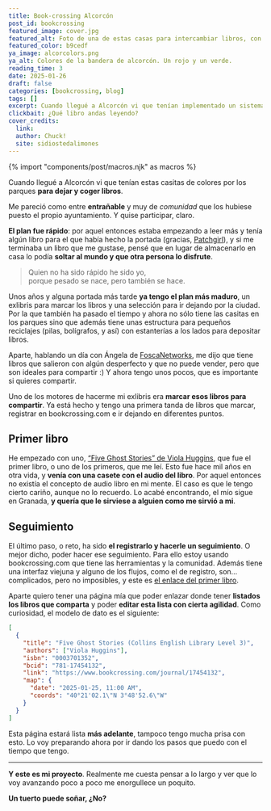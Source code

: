 ```yaml
---
title: Book-crossing Alcorcón
post_id: bookcrossing
featured_image: cover.jpg
featured_alt: Foto de una de estas casas para intercambiar libros, con su tejado y su color rojizo. De fondo se ve una zona de ejercicios del parque.
featured_color: b9cedf
ya_image: alcorcolors.png
ya_alt: Colores de la bandera de alcorcón. Un rojo y un verde.
reading_time: 3
date: 2025-01-26
draft: false
categories: [bookcrossing, blog]
tags: []
excerpt: Cuando llegué a Alcorcón vi que tenían implementado un sistema para compartir libros por toda la ciudad, y quise participar.
clickbait: ¿Qué libro andas leyendo?
cover_credits:
  link:
  author: Chuck!
  site: sidiostedalimones
---
```

{% import "components/post/macros.njk" as macros %}

Cuando llegué a Alcorcón vi que tenían estas casitas de colores por los parques **para dejar y coger libros**.

Me pareció como entre **entrañable** y muy de *comunidad* que los hubiese puesto el propio ayuntamiento. Y quise participar, claro.

**El plan fue rápido**: por aquel entonces estaba empezando a leer más y tenía algún libro para el que había hecho la portada (gracias, [Patchgirl](https://foscanetworks.net/autoria/patricia-tablado-felix/)), y si me terminaba un libro que me gustase, pensé que en lugar de almacenarlo en casa lo podía **soltar al mundo y que otra persona lo disfrute**.

> Quien no ha sido rápido he sido yo, <br>porque pesado se nace, pero también se hace.

Unos años y alguna portada más tarde **ya tengo el plan más maduro**, un exlibris para marcar los libros y una selección para ir dejando por la ciudad. Por la que también ha pasado el tiempo y ahora no sólo tiene las casitas en los parques sino que además tiene unas estructura para pequeños reciclajes (pilas, bolígrafos, y así) con estanterías a los lados para depositar libros.

Aparte, hablando un día con Ángela de [FoscaNetworks](https://foscanetworks.net/), me dijo que tiene libros que salieron con algún desperfecto y que no puede vender, pero que son ideales para compartir :) Y ahora tengo unos pocos, que es importante si quieres compartir.

Uno de los motores de hacerme mi exlibris era **marcar esos libros para compartir**. Ya está hecho y tengo una primera tanda de libros que marcar, registrar en bookcrossing.com e ir dejando en diferentes puntos.

## Primer libro

He empezado con uno, [“Five Ghost Stories” de Viola Huggins](https://openlibrary.org/books/OL9912759M/Five_Ghost_Stories), que fue el primer libro, o uno de los primeros, que me leí. Esto fue hace mil años en otra vida, y **venía con una casete con el audio del libro**. Por aquel entonces no existía el concepto de audio libro en mi mente. El caso es que le tengo cierto cariño, aunque no lo recuerdo. Lo acabé encontrando, el mío sigue en Granada, **y quería que le sirviese a alguien como me sirvió a mi**.

## Seguimiento

El último paso, o reto, ha sido **el registrarlo y hacerle un seguimiento**. O mejor dicho, poder hacer ese seguimiento. Para ello estoy usando bookcrossing.com que tiene las herramientas y la comunidad. Además tiene una interfaz viejuna y alguno de los flujos, como el de registro, son…  complicados, pero no imposibles, y este es [el enlace del primer libro](https://www.bookcrossing.com/journal/17454132).

Aparte quiero tener una página mía que poder enlazar donde tener **listados los libros que comparta** y poder **editar esta lista con cierta agilidad**. Como curiosidad, el modelo de dato es el siguiente:

```json
[
  {
    "title": "Five Ghost Stories (Collins English Library Level 3)",
    "authors": ["Viola Huggins"],
    "isbn": "0003701352",
    "bcid": "781-17454132",
    "link": "https://www.bookcrossing.com/journal/17454132",
    "map": {
      "date": "2025-01-25, 11:00 AM",
      "coords": "40°21'02.1\"N 3°48'52.6\"W"
    }
  }
]
```

Esta página estará lista **más adelante**, tampoco tengo mucha prisa con esto. Lo voy preparando ahora por ir dando los pasos que puedo con el tiempo que tengo.

---

**Y este es mi proyecto**. Realmente me cuesta pensar a lo largo y ver que lo voy avanzando poco a poco me enorgullece un poquito.

**Un tuerto puede soñar, ¿No?**
